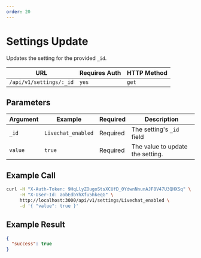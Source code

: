 ```yaml
---
order: 20
---
```


# Settings Update
Updates the setting for the provided `_id`.

| URL | Requires Auth | HTTP Method |
| --- | ------------- | ----------- |
| `/api/v1/settings/:_id` | `yes` | `get` |

## Parameters
| Argument | Example | Required | Description |
| -------- | ------- | -------- | ----------- |
| `_id` | `Livechat_enabled` | Required | The setting's `_id` field |
| `value` | `true` | Required | The value to update the setting. |

## Example Call
```bash
curl -H "X-Auth-Token: 9HqLlyZOugoStsXCUfD_0YdwnNnunAJF8V47U3QHXSq" \
     -H "X-User-Id: aobEdbYhXfu5hkeqG" \
     http://localhost:3000/api/v1/settings/Livechat_enabled \
     -d '{ "value": true }'
```

## Example Result

```json
{
  "success": true
}
```
